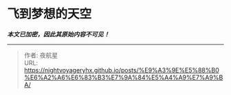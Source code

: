 # 飞到梦想的天空

_**本文已加密，因此其原始内容不可见！**_

---

> 作者: 夜航星  
> URL: https://nightvoyageryhx.github.io/posts/%E9%A3%9E%E5%88%B0%E6%A2%A6%E6%83%B3%E7%9A%84%E5%A4%A9%E7%A9%BA/  

